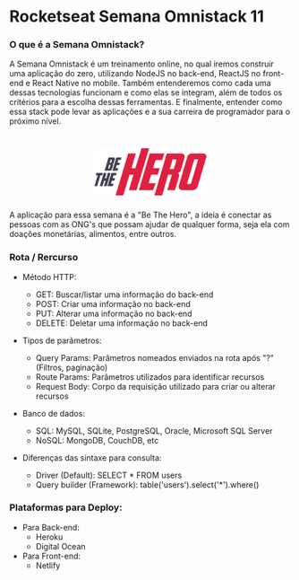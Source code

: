 # Rocketseat Semana Omnistack 11
### O que é a Semana Omnistack?

A Semana Omnistack é um treinamento online, no qual iremos construir uma aplicação do zero, utilizando NodeJS no back-end, ReactJS no front-end e React Native no mobile. Também entenderemos como cada uma dessas tecnologias funcionam e como elas se integram, além de todos os critérios para a escolha dessas ferramentas. E finalmente, entender como essa stack pode levar as aplicações e a sua carreira de programador para o próximo nível.

<h1 align="center">
    <img alt="Be The Hero" src="frontend/src/assets/logo.svg" width="200px" />
</h1>

A aplicação para essa semana é a "Be The Hero", a ideia é conectar as pessoas com as ONG's que possam ajudar de qualquer forma, seja ela com doações monetárias, alimentos, entre outros.


### Rota / Rercurso
+ Método HTTP:
    + GET: Buscar/listar uma informação do back-end
    + POST: Criar uma informação no back-end
    + PUT: Alterar uma informação no back-end
    + DELETE: Deletar uma informação no back-end

+ Tipos de parâmetros:
    + Query Params: Parâmetros nomeados enviados na rota após "?" (Filtros, paginação)
    + Route Params: Parâmetros utilizados para identificar recursos
    + Request Body: Corpo da requisição utilizado para criar ou alterar recursos

+ Banco de dados:
    + SQL: MySQL, SQLite, PostgreSQL, Oracle, Microsoft SQL Server
    + NoSQL: MongoDB, CouchDB, etc

+ Diferenças das sintaxe para consulta:
    + Driver (Default): SELECT * FROM users
    + Query builder (Framework): table('users').select('*').where()


### Plataformas para Deploy:
+ Para Back-end:
    + Heroku
    + Digital Ocean
+ Para Front-end:
    + Netlify

